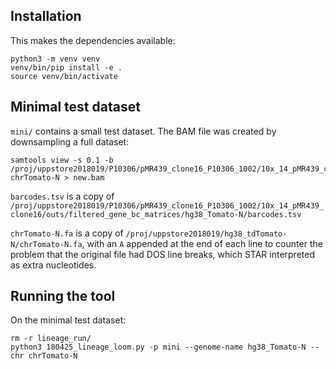 Installation
------------

This makes the dependencies available:

    python3 -m venv venv
    venv/bin/pip install -e .
    source venv/bin/activate


Minimal test dataset
--------------------

`mini/` contains a small test dataset. The BAM file was created by downsampling
a full dataset:

    samtools view -s 0.1 -b /proj/uppstore2018019/P10306/pMR439_clone16_P10306_1002/10x_14_pMR439_clone16/outs/possorted_genome_bam.bam chrTomato-N > new.bam

`barcodes.tsv` is a copy of `/proj/uppstore2018019/P10306/pMR439_clone16_P10306_1002/10x_14_pMR439_clone16/outs/filtered_gene_bc_matrices/hg38_Tomato-N/barcodes.tsv`

`chrTomato-N.fa` is a copy of `/proj/uppstore2018019/hg38_tdTomato-N/chrTomato-N.fa`,
with an `A` appended at the end of each line to counter the problem that the
original file had DOS line breaks, which STAR interpreted as extra nucleotides.


Running the tool
----------------

On the minimal test dataset:

    rm -r lineage_run/
    python3 180425_lineage_loom.py -p mini --genome-name hg38_Tomato-N --chr chrTomato-N
